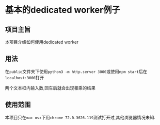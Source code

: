 # 基本的dedicated worker例子

## 项目主旨

本项目介绍如何使用dedicated worker

## 用法

在`public`文件夹下使用`python3 -m http.server 3000`或使用`npm start`后在`localhost:3000`打开

两个文本框内输入数,回车后就会出现相乘的结果

## 使用范围

本项目只在`mac osx`下用`chrome 72.0.3626.119`测试打开过,其他浏览器情况未知.